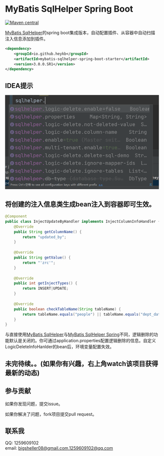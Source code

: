 # MyBatis SqlHelper Spring Boot

[![Maven central](https://maven-badges.herokuapp.com/maven-central/io.github.heykb/mybatis-sqlhelper-spring-boot-starter/badge.svg)](https://maven-badges.herokuapp.com/maven-central/io.github.heykb/mybatis-sqlhelper-spring-boot-starter)

[MyBatis SqlHelper](https://github.com/heykb/mybatis-sqlhelper)的spring boot集成版本，自动配置插件、从容器中自动扫描注入信息添加到插件。

~~~xml
<dependency>
    <groupId>io.github.heykb</groupId>
    <artifactId>mybatis-sqlhelper-spring-boot-starter</artifactId>
    <version>3.0.0.SR1</version>
</dependency>
~~~

## IDEA提示
![属性提示](images/sqlhelperTip.png)

## 将创建的注入信息类生成bean注入到容器即可生效。
~~~java
@Component
public class InjectUpdateByHandler implements InjectColumnInfoHandler {
    @Override
    public String getColumnName() {
        return "updated_by";
    }

    @Override
    public String getValue() {
        return "'zrc'";
    }

    @Override
    public int getInjectTypes() {
        return INSERT|UPDATE;
    }
  
    @Override
    public boolean checkTableName(String tableName) {
        return tableName.equals("people") || tableName.equals("dept_data_test");
    }
}
~~~

与直接使用[MyBatis SqlHelper](https://github.com/heykb/mybatis-sqlhelper)与[MyBatis SqlHelper Spring](https://github.com/heykb/mybatis-sqlhelper-spring)不同，逻辑删除的功能默认是关闭的。你可通过application.properties配置逻辑删除的信息。自定义LogicDeleteInfoHanlder的bean后，环境变量配置失效。

## 未完待续。。(如果你有兴趣，右上角watch该项目获得最新的动态)
 
## 参与贡献

如果你发现问题，提交issue。

如果你解决了问题，fork项目提交pull request。

## 联系我
QQ: 1259609102<br>
email: bigsheller08@gmail.com,1259609102@qq.com